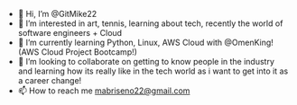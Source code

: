 - 👋 Hi, I’m @GitMike22
- 👀 I’m interested in art, tennis, learning about tech, recently the world of software engineers + Cloud
- 🌱 I’m currently learning Python, Linux, AWS Cloud with @OmenKing! (AWS Cloud Project Bootcamp!)
- 💞️ I’m looking to collaborate on getting to know people in the industry and learning how its really like in the tech world as i want to get into it as a career change!
- 📫 How to reach me mabriseno22@gmail.com

<!---
GitMike22/GitMike22 is a ✨ special ✨ repository because its `README.md` (this file) appears on your GitHub profile.
You can click the Preview link to take a look at your changes.
--->
